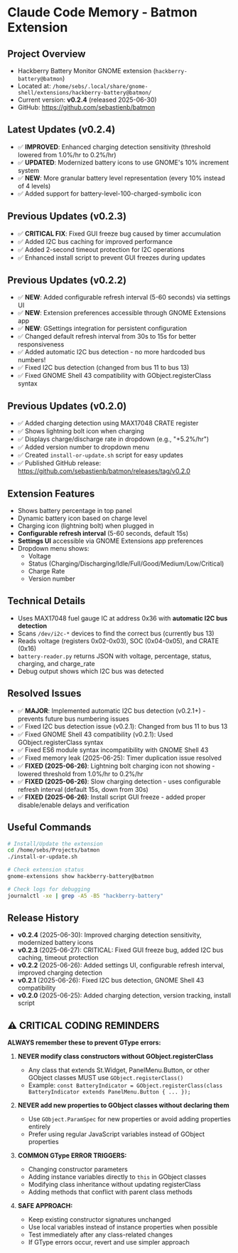 # Claude Code Memory - Batmon Extension

## Project Overview
- Hackberry Battery Monitor GNOME extension (`hackberry-battery@batmon`)
- Located at: `/home/sebs/.local/share/gnome-shell/extensions/hackberry-battery@batmon/`
- Current version: **v0.2.4** (released 2025-06-30)
- GitHub: https://github.com/sebastienb/batmon

## Latest Updates (v0.2.4)
- ✅ **IMPROVED**: Enhanced charging detection sensitivity (threshold lowered from 1.0%/hr to 0.2%/hr)
- ✅ **UPDATED**: Modernized battery icons to use GNOME's 10% increment system
- ✅ **NEW**: More granular battery level representation (every 10% instead of 4 levels)
- ✅ Added support for battery-level-100-charged-symbolic icon

## Previous Updates (v0.2.3)
- ✅ **CRITICAL FIX**: Fixed GUI freeze bug caused by timer accumulation
- ✅ Added I2C bus caching for improved performance
- ✅ Added 2-second timeout protection for I2C operations
- ✅ Enhanced install script to prevent GUI freezes during updates

## Previous Updates (v0.2.2)
- ✅ **NEW**: Added configurable refresh interval (5-60 seconds) via settings UI
- ✅ **NEW**: Extension preferences accessible through GNOME Extensions app
- ✅ **NEW**: GSettings integration for persistent configuration
- ✅ Changed default refresh interval from 30s to 15s for better responsiveness
- ✅ Added automatic I2C bus detection - no more hardcoded bus numbers!
- ✅ Fixed I2C bus detection (changed from bus 11 to bus 13)
- ✅ Fixed GNOME Shell 43 compatibility with GObject.registerClass syntax

## Previous Updates (v0.2.0)
- ✅ Added charging detection using MAX17048 CRATE register
- ✅ Shows lightning bolt icon when charging
- ✅ Displays charge/discharge rate in dropdown (e.g., "+5.2%/hr")
- ✅ Added version number to dropdown menu
- ✅ Created `install-or-update.sh` script for easy updates
- ✅ Published GitHub release: https://github.com/sebastienb/batmon/releases/tag/v0.2.0

## Extension Features
- Shows battery percentage in top panel
- Dynamic battery icon based on charge level
- Charging icon (lightning bolt) when plugged in
- **Configurable refresh interval** (5-60 seconds, default 15s)
- **Settings UI** accessible via GNOME Extensions app preferences
- Dropdown menu shows:
  - Voltage
  - Status (Charging/Discharging/Idle/Full/Good/Medium/Low/Critical)
  - Charge Rate
  - Version number

## Technical Details
- Uses MAX17048 fuel gauge IC at address 0x36 with **automatic I2C bus detection**
- Scans `/dev/i2c-*` devices to find the correct bus (currently bus 13)
- Reads voltage (registers 0x02-0x03), SOC (0x04-0x05), and CRATE (0x16)
- `battery-reader.py` returns JSON with voltage, percentage, status, charging, and charge_rate
- Debug output shows which I2C bus was detected

## Resolved Issues
- ✅ **MAJOR**: Implemented automatic I2C bus detection (v0.2.1+) - prevents future bus numbering issues
- ✅ Fixed I2C bus detection issue (v0.2.1): Changed from bus 11 to bus 13
- ✅ Fixed GNOME Shell 43 compatibility (v0.2.1): Used GObject.registerClass syntax
- ✅ Fixed ES6 module syntax incompatibility with GNOME Shell 43
- ✅ Fixed memory leak (2025-06-25): Timer duplication issue resolved
- ✅ **FIXED (2025-06-26)**: Lightning bolt charging icon not showing - lowered threshold from 1.0%/hr to 0.2%/hr
- ✅ **FIXED (2025-06-26)**: Slow charging detection - uses configurable refresh interval (default 15s, down from 30s)
- ✅ **FIXED (2025-06-26)**: Install script GUI freeze - added proper disable/enable delays and verification

## Useful Commands
```bash
# Install/Update the extension
cd /home/sebs/Projects/batmon
./install-or-update.sh

# Check extension status
gnome-extensions show hackberry-battery@batmon

# Check logs for debugging
journalctl -xe | grep -A5 -B5 "hackberry-battery"
```

## Release History
- **v0.2.4** (2025-06-30): Improved charging detection sensitivity, modernized battery icons
- **v0.2.3** (2025-06-27): CRITICAL: Fixed GUI freeze bug, added I2C bus caching, timeout protection
- **v0.2.2** (2025-06-26): Added settings UI, configurable refresh interval, improved charging detection
- **v0.2.1** (2025-06-26): Fixed I2C bus detection, GNOME Shell 43 compatibility
- **v0.2.0** (2025-06-25): Added charging detection, version tracking, install script

## ⚠️ CRITICAL CODING REMINDERS
**ALWAYS remember these to prevent GType errors:**

1. **NEVER modify class constructors without GObject.registerClass**
   - Any class that extends St.Widget, PanelMenu.Button, or other GObject classes MUST use `GObject.registerClass()`
   - Example: `const BatteryIndicator = GObject.registerClass(class BatteryIndicator extends PanelMenu.Button { ... });`

2. **NEVER add new properties to GObject classes without declaring them**
   - Use `GObject.ParamSpec` for new properties or avoid adding properties entirely
   - Prefer using regular JavaScript variables instead of GObject properties

3. **COMMON GType ERROR TRIGGERS:**
   - Changing constructor parameters
   - Adding instance variables directly to `this` in GObject classes
   - Modifying class inheritance without updating registerClass
   - Adding methods that conflict with parent class methods

4. **SAFE APPROACH:**
   - Keep existing constructor signatures unchanged
   - Use local variables instead of instance properties when possible
   - Test immediately after any class-related changes
   - If GType errors occur, revert and use simpler approach